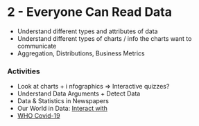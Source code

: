 # 2 - Everyone Can Read Data



* Understand different types and attributes of data
* Understand different types of charts / info the charts want to communicate
* Aggregation, Distributions, Business Metrics

### Activities

* Look at charts + i nfographics =&gt; Interactive quizzes?
* Understand Data Arguments + Detect Data 
* Data & Statistics in Newspapers 
* Our World in Data: [Interact with ](https://ourworldindata.org/coronavirus-data-explorer?tab=table&zoomToSelection=true&time=2020-03-01..latest&country=MEX~IND~USA~ITA~BRA~GBR~FRA~ESP~PER&region=World&casesMetric=true&interval=smoothed&perCapita=true&smoothing=7&pickerMetric=total_deaths&pickerSort=desc)
* [WHO Covid-19](https://www.who.int/countries/vnm/)



